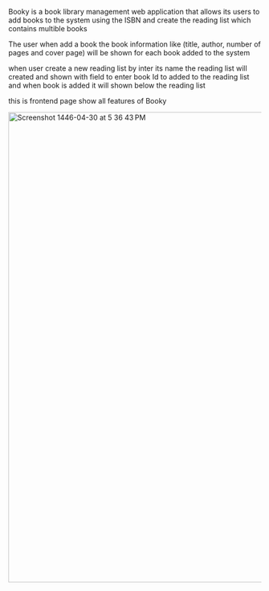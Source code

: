 Booky is a book library management web application that allows its users to add books to the system using the ISBN and create the reading list which contains multible books

The user when add a book the book information like (title, author, number of pages and cover page) will be shown for each book added to the system

when user create a new reading list by inter its name the reading list will created and shown with field to enter book Id to added to the reading list and when book is added it will shown below the reading list

this is frontend page show all features of Booky

<img width="937" alt="Screenshot 1446-04-30 at 5 36 43 PM" src="https://github.com/user-attachments/assets/9097a612-fa3b-48c9-9be8-6cbfe65e399b">


